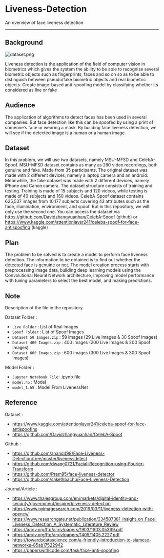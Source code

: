 # Liveness-Detection
An overview of face liveness detection

<hr>

## Background
![dataset.png](https://d1tzzns6d79su2.cloudfront.net/uploads/embedded_image/c71c2d888583b39413a3626722d03eda2ba6ea938672f974efaf9a86b98b4bdc/87d93aad-d1c9-4c74-8121-1878983c2a81.webp)

Liveness detection is the application of the field of computer vision in biometrics which gives the system the ability to be able to recognize several biometric objects such as fingerprints, faces and so on so as to be able to distinguish between pseudo/fake biometric objects and real biometric objects. Create image-based anti-spoofing model by classifying whether its considered as live or fake

## Audience
The application of algorithms to detect faces has been used in several companies. But face detection like this can be spoofed by using a print of someone's face or wearing a mask. By building face liveness detection, we will see if the detected image is a human or a human image.

## Dataset
In this problem, we will use two datasets, namely MSU-MFSD and CelebA-Spoof. MSU-MFSD dataset contains as many as 280 video recordings, both genuine and fake. Made from 35 participants. The original dataset was made with 2 different devices, namely a laptop camera and an android. Meanwhile, the fake dataset was made with 2 different devices, namely iPhone and Canon camera. The dataset structure consists of training and testing. Training is made of 15 subjects and 120 videos, while testing is made of 40 subjects and 160 videos. CelebA-Spoof dataset contains 625,537 images from 10,177 subjects covering 43 attributes such as the face, illumination, environment, and spoof. But in this repository, we will only use the second one. You can access the dataset via https://github.com/Davidzhangyuanhan/CelebA-Spoof (github) or https://www.kaggle.com/attentionlayer241/celeba-spoof-for-face-antispoofing (kaggle)

## Plan
The problem to be solved is to create a model to perform face liveness detection. The information to be obtained is to find out whether the detected face is genuine or not. The model creation process starts with preprocessing image data, building deep learning models using the Convolutional Neural Network architecture, improving model performance with tuning parameters to select the best model, and making predictions.

## Note
Description of the file in the repository.

Dataset Folder :
- `Live Folder` : List of Real Images
- `Spoof Folder` : List of Spoof Images
- `Dataset 59 Images.zip` : 59 images (29 Live Images & 30 Spoof Images)
- `Dataset 400 Images.zip` : 400 images (200 Live Images & 200 Spoof Images)
- `Dataset 600 Images.zip` : 600 images (300 Live Images & 300 Spoof Images)

Model Folder :
- `Jupyter Notebook File`: .ipynb file 
- `model.h5` : Model 
- `model_1.h5` : Model From LivenessNet 

## Reference 
Dataset :
- https://www.kaggle.com/attentionlayer241/celeba-spoof-for-face-antispoofing
- https://github.com/Davidzhangyuanhan/CelebA-Spoof

Github :
- https://github.com/anand498/Face-Liveness-Detection/tree/master/livenessdetect
- https://github.com/dwang0721/Facial-Recognition-using-Fourier-Transform
- https://github.com/Prem95/face-liveness-detector
- https://github.com/sakethbachu/Face-Liveness-Detection

Journal/Article :
- https://www.thalesgroup.com/en/markets/digital-identity-and-security/government/inspired/liveness-detection
- https://www.pyimagesearch.com/2019/03/11/liveness-detection-with-opencv/
- https://www.researchgate.net/publication/334507381_Insight_on_Face_Liveness_Detection_A_Systematic_Literature_Review
- https://arxiv.org/ftp/arxiv/papers/1903/1903.05369.pdf
- https://arxiv.org/ftp/arxiv/papers/1405/1405.2227.pdf
- https://towardsdatascience.com/a-friendly-introduction-to-siamese-networks-85ab17522942
- https://paperswithcode.com/task/face-anti-spoofing
